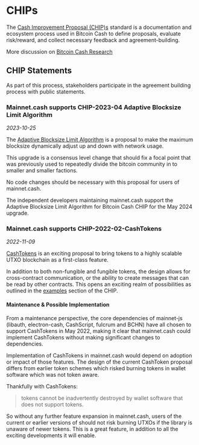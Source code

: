 # CHIPs

The [Cash Improvement Proposal (CHIP)s](https://gitlab.com/im_uname/cash-improvement-proposals/-/blob/master/CHIPs.md) standard is a documentation and ecosystem process used in Bitcoin Cash to define proposals, evaluate risk/reward, and collect necessary feedback and agreement-building.

More discussion on [Bitcoin Cash Research](https://bitcoincashresearch.org/t/chips-a-more-detailed-process-recommendation/309)

## CHIP Statements

As part of this process, stakeholders participate in the agreement building process with public statements.

### Mainnet.cash supports CHIP-2023-04 Adaptive Blocksize Limit Algorithm 

*2023-10-25*

The [Adaptive Blocksize Limit Algorithm](https://gitlab.com/0353F40E/ebaa) is a proposal to make the maximum blocksize dynamically adjust up and down with network usage. 

This upgrade is a consensus level change that should fix a focal point that was previously used to repeatedly divide the bitcoin community in to smaller and smaller factions. 

No code changes should be necessary with this proposal for users of mainnet.cash.

The independent developers maintaining mainnet.cash support the Adaptive Blocksize Limit Algorithm for Bitcoin Cash CHIP for the May 2024 upgrade. 

### Mainnet.cash supports CHIP-2022-02-CashTokens

*2022-11-09*

[CashTokens](https://github.com/bitjson/cashtokens#readme) is an exciting proposal to bring tokens to a highly scalable UTXO blockchain as a first-class feature. 

In addition to both non-fungible and fungible tokens, the design allows for cross-contract communication, or the ability to create messages that can be read by other contracts. This opens an exciting realm of possibilities as outlined in the [examples](https://github.com/bitjson/cashtokens/blob/master/examples.md#usage-examples) section of the CHIP.

#### Maintenance & Possible Implementation

From a maintenance perspective, the core dependencies of mainnet-js (libauth, electron-cash, CashScript, fulcrum and BCHN) have all chosen to support CashTokens in May 2022, making it clear that mainnet.cash could implement CashTokens without making significant changes to dependencies.

Implementation of CashTokens in mainnet.cash would depend on adoption or impact of those features. The design of the current CashToken proposal differs from earlier token schemes which risked burning tokens in wallet software which was not token aware. 

Thankfully with CashTokens:

> tokens cannot be inadvertently destroyed by wallet software that does not support tokens.

So without any further feature expansion in mainnet.cash, users of the current or earlier versions of should not risk burning UTXOs if the library is unaware of newer tokens. This is a great feature, in addition to all the exciting developments it will enable.